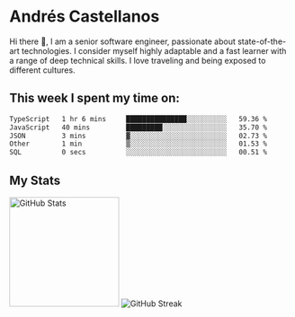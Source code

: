 # Andrés Castellanos

Hi there 👋, I am a senior software engineer, passionate about state-of-the-art technologies. I consider myself highly adaptable and a fast learner with a range of deep technical skills. I love traveling and being exposed to different cultures.

## This week I spent my time on:

<!--START_SECTION:waka-->

```txt
TypeScript   1 hr 6 mins     ███████████████░░░░░░░░░░   59.36 %
JavaScript   40 mins         █████████░░░░░░░░░░░░░░░░   35.70 %
JSON         3 mins          ▓░░░░░░░░░░░░░░░░░░░░░░░░   02.73 %
Other        1 min           ▒░░░░░░░░░░░░░░░░░░░░░░░░   01.53 %
SQL          0 secs          ░░░░░░░░░░░░░░░░░░░░░░░░░   00.51 %
```

<!--END_SECTION:waka-->

## My Stats

<img height="195" src="https://github-readme-stats.vercel.app/api?username=andrescv&show_icons=true&theme=onedark&hide_border=true&card_width=495" alt="GitHub Stats" />

<img src="https://streak-stats.demolab.com?user=andrescv&theme=one-dark-pro&hide_border=true" alt="GitHub Streak" />

